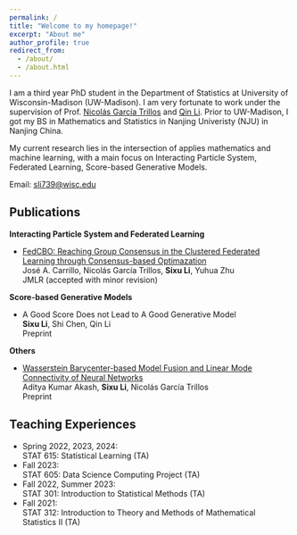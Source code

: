 ```yaml
---
permalink: /
title: "Welcome to my homepage!"
excerpt: "About me"
author_profile: true
redirect_from: 
  - /about/
  - /about.html
---
```



I am a third year PhD student in the Department of Statistics at University of Wisconsin-Madison (UW-Madison). 
I am very fortunate to work under the supervision of Prof. [Nicolás García Trillos](https://www.nicolasgarciat.com/) and [Qin Li](https://sites.google.com/view/qinlimadison/home?authuser=0). 
Prior to UW-Madison, I got my BS in Mathematics and Statistics in Nanjing Univeristy (NJU) in Nanjing China. 

My current research lies in the intersection of applies mathematics and machine learning, with a main focus on Interacting Particle System, Federated Learning, Score-based Generative Models. 

Email: sli739@wisc.edu




Publications
------
**Interacting Particle System and Federated Learning**
- [FedCBO: Reaching Group Consensus in the Clustered Federated Learning through Consensus-based Optimazation](https://arxiv.org/abs/2305.02894)\
  José A. Carrillo, Nicolás García Trillos, **Sixu Li**, Yuhua Zhu\
  JMLR (accepted with minor revision)

**Score-based Generative Models**
- A Good Score Does not Lead to A Good Generative Model\
  **Sixu Li**, Shi Chen, Qin Li\
  Preprint

**Others**
- [Wasserstein Barycenter-based Model Fusion and Linear Mode Connectivity of Neural Networks](https://arxiv.org/abs/2210.06671)\
  Aditya Kumar Akash, **Sixu Li**, Nicolás García Trillos\
  Preprint


Teaching Experiences
------
- Spring 2022, 2023, 2024:\
  STAT 615: Statistical Learning (TA)
- Fall 2023:\
  STAT 605: Data Science Computing Project (TA)
- Fall 2022, Summer 2023:\
  STAT 301: Introduction to Statistical Methods (TA)
- Fall 2021:\
  STAT 312: Introduction to Theory and Methods of Mathematical Statistics II (TA)

